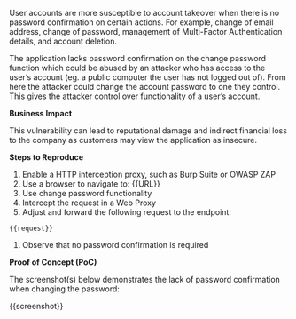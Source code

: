 User accounts are more susceptible to account takeover when there is no password confirmation on certain actions. For example, change of email address, change of password, management of Multi-Factor Authentication details, and account deletion.

The application lacks password confirmation on the change password function which could be abused by an attacker who has access to the user’s account (eg. a public computer the user has not logged out of). From here the attacker could change the account password to one they control. This gives the attacker control over functionality of a user’s account.

**Business Impact**

This vulnerability can lead to reputational damage and indirect financial loss to the company as customers may view the application as insecure.

**Steps to Reproduce**

1. Enable a HTTP interception proxy, such as Burp Suite or OWASP ZAP
1. Use a browser to navigate to: {{URL}}
1. Use change password functionality
1. Intercept the request in a Web Proxy
1. Adjust and forward the following request to the endpoint:

```HTTP
{{request}}
```

1. Observe that no password confirmation is required

**Proof of Concept (PoC)**

The screenshot(s) below demonstrates the lack of password confirmation when changing the password:

{{screenshot}}
